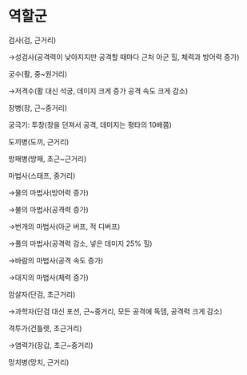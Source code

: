# 역할군

검사(검, 근거리)

→성검사(공격력이 낮아지지만 공격할 때마다 근처 아군 힐, 체력과 방어력 증가)

궁수(활, 중~원거리)

→저격수(활 대신 석궁, 데미지 크게 증가 공격 속도 크게 감소)

창병(창, 근~중거리)

궁극기: 투창(창을 던져서 공격, 데미지는 평타의 10배쯤)

도끼병(도끼, 근거리)

방패병(방패, 초근~근거리)

마법사(스태프, 중거리)

→물의 마법사(방어력 증가)

→불의 마법사(공격력 증가)

→번개의 마법사(아군 버프, 적 디버프)

→풀의 마법사(공격력 감소, 넣은 데미지 25% 힐)

→바람의 마법사(공격 속도 증가)

→대지의 마법사(체력 증가)

암살자(단검, 초근거리)

→과학자(단검 대신 포션, 근~중거리, 모든 공격에 독뎀, 공격력 크게 감소)

격투가(건틀렛, 초근거리)

→염력가(장갑, 초근~중거리)

망치병(망치, 근거리)